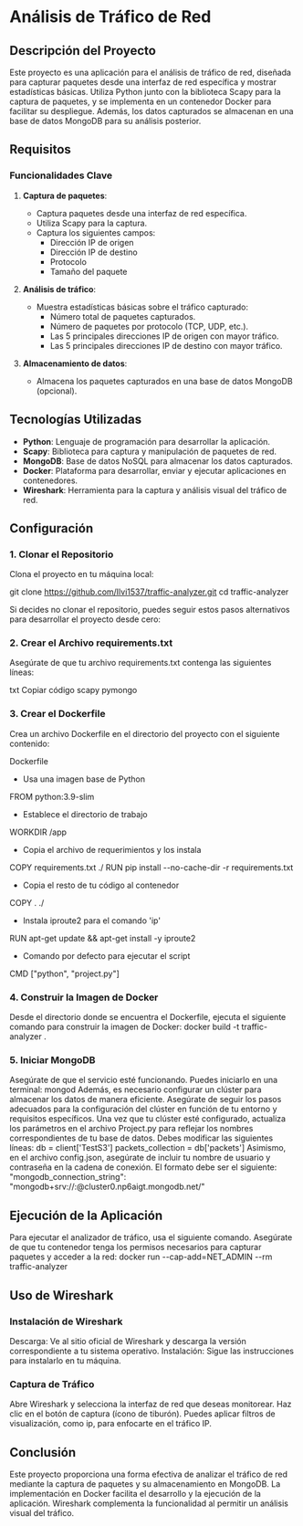 # Análisis de Tráfico de Red

## Descripción del Proyecto
Este proyecto es una aplicación para el análisis de tráfico de red, diseñada para capturar paquetes desde una interfaz de red específica y mostrar estadísticas básicas. Utiliza Python junto con la biblioteca Scapy para la captura de paquetes, y se implementa en un contenedor Docker para facilitar su despliegue. Además, los datos capturados se almacenan en una base de datos MongoDB para su análisis posterior.

## Requisitos

### Funcionalidades Clave
1. **Captura de paquetes**:
    - Captura paquetes desde una interfaz de red específica.
    - Utiliza Scapy para la captura.
    - Captura los siguientes campos:
        - Dirección IP de origen
        - Dirección IP de destino
        - Protocolo
        - Tamaño del paquete

2. **Análisis de tráfico**:
    - Muestra estadísticas básicas sobre el tráfico capturado:
        - Número total de paquetes capturados.
        - Número de paquetes por protocolo (TCP, UDP, etc.).
        - Las 5 principales direcciones IP de origen con mayor tráfico.
        - Las 5 principales direcciones IP de destino con mayor tráfico.

3. **Almacenamiento de datos**:
    - Almacena los paquetes capturados en una base de datos MongoDB (opcional).

## Tecnologías Utilizadas
- **Python**: Lenguaje de programación para desarrollar la aplicación.
- **Scapy**: Biblioteca para captura y manipulación de paquetes de red.
- **MongoDB**: Base de datos NoSQL para almacenar los datos capturados.
- **Docker**: Plataforma para desarrollar, enviar y ejecutar aplicaciones en contenedores.
- **Wireshark**: Herramienta para la captura y análisis visual del tráfico de red.

## Configuración

### 1. Clonar el Repositorio
Clona el proyecto en tu máquina local:

git clone https://github.com/Ilvi1537/traffic-analyzer.git
cd traffic-analyzer

Si decides no clonar el repositorio, puedes seguir estos pasos alternativos para desarrollar el proyecto desde cero:

### 2. Crear el Archivo requirements.txt

Asegúrate de que tu archivo requirements.txt contenga las siguientes líneas:

txt
Copiar código
scapy
pymongo
### 3. Crear el Dockerfile
Crea un archivo Dockerfile en el directorio del proyecto con el siguiente contenido:

Dockerfile

- Usa una imagen base de Python
  
FROM python:3.9-slim

- Establece el directorio de trabajo
  
WORKDIR /app

- Copia el archivo de requerimientos y los instala
  
COPY requirements.txt ./
RUN pip install --no-cache-dir -r requirements.txt

- Copia el resto de tu código al contenedor
  
COPY . ./

- Instala iproute2 para el comando 'ip'
  
RUN apt-get update && apt-get install -y iproute2

- Comando por defecto para ejecutar el script
  
CMD ["python", "project.py"]

### 4. Construir la Imagen de Docker
Desde el directorio donde se encuentra el Dockerfile, ejecuta el siguiente comando para construir la imagen de Docker:
docker build -t traffic-analyzer .

### 5. Iniciar MongoDB
Asegúrate de que el servicio esté funcionando. Puedes iniciarlo en una terminal:
mongod
Además, es necesario configurar un clúster para almacenar los datos de manera eficiente. Asegúrate de seguir los pasos adecuados para la configuración del clúster en función de tu entorno y requisitos específicos.
Una vez que tu clúster esté configurado, actualiza los parámetros en el archivo Project.py para reflejar los
nombres correspondientes de tu base de datos. Debes modificar las siguientes líneas:
db = client['TestS3']
packets_collection = db['packets']
Asimismo, en el archivo config.json, asegúrate de incluir tu nombre de usuario y contraseña en la cadena
de conexión. El formato debe ser el siguiente:
"mongodb_connection_string": "mongodb+srv://<user>:<password>@cluster0.np6aigt.mongodb.net/"

## Ejecución de la Aplicación
Para ejecutar el analizador de tráfico, usa el siguiente comando. Asegúrate de que tu contenedor tenga los permisos necesarios para capturar paquetes y acceder a la red:
docker run --cap-add=NET_ADMIN --rm traffic-analyzer

## Uso de Wireshark

### Instalación de Wireshark
Descarga: Ve al sitio oficial de Wireshark y descarga la versión correspondiente a tu sistema operativo.
Instalación: Sigue las instrucciones para instalarlo en tu máquina.

### Captura de Tráfico
Abre Wireshark y selecciona la interfaz de red que deseas monitorear.
Haz clic en el botón de captura (ícono de tiburón).
Puedes aplicar filtros de visualización, como ip, para enfocarte en el tráfico IP.

## Conclusión
Este proyecto proporciona una forma efectiva de analizar el tráfico de red mediante la captura de paquetes y su almacenamiento en MongoDB. La implementación en Docker facilita el desarrollo y la ejecución de la aplicación. Wireshark complementa la funcionalidad al permitir un análisis visual del tráfico.
